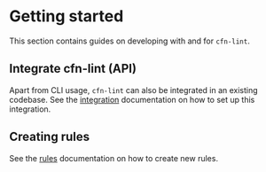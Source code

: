 # Getting started
This section contains guides on developing with and for `cfn-lint`.

## Integrate cfn-lint (API)
Apart from CLI usage, `cfn-lint` can also be integrated in an existing codebase.
See the [integration](integration.md) documentation on how to set up this integration.

## Creating rules
See the [rules](rules.md) documentation on how to create new rules.
